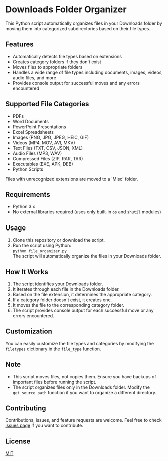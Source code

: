 # Downloads Folder Organizer

This Python script automatically organizes files in your Downloads folder by moving them into categorized subdirectories based on their file types.

## Features

- Automatically detects file types based on extensions
- Creates category folders if they don't exist
- Moves files to appropriate folders
- Handles a wide range of file types including documents, images, videos, audio files, and more
- Provides console output for successful moves and any errors encountered

## Supported File Categories

- PDFs
- Word Documents
- PowerPoint Presentations
- Excel Spreadsheets
- Images (PNG, JPG, JPEG, HEIC, GIF)
- Videos (MP4, MOV, AVI, MKV)
- Text Files (TXT, CSV, JSON, XML)
- Audio Files (MP3, WAV)
- Compressed Files (ZIP, RAR, TAR)
- Executables (EXE, APK, DEB)
- Python Scripts

Files with unrecognized extensions are moved to a 'Misc' folder.

## Requirements

- Python 3.x
- No external libraries required (uses only built-in `os` and `shutil` modules)

## Usage

1. Clone this repository or download the script.
2. Run the script using Python:\
   `python file_organizer.py`\
   The script will automatically organize the files in your Downloads folder.

## How It Works

1. The script identifies your Downloads folder.
2. It iterates through each file in the Downloads folder.
3. Based on the file extension, it determines the appropriate category.
4. If a category folder doesn't exist, it creates one.
5. It moves the file to the corresponding category folder.
6. The script provides console output for each successful move or any errors encountered.

## Customization

You can easily customize the file types and categories by modifying the `filetypes` dictionary in the `file_type` function.

## Note

- This script moves files, not copies them. Ensure you have backups of important files before running the script.
- The script organizes files only in the Downloads folder. Modify the `get_source_path` function if you want to organize a different directory.

## Contributing

Contributions, issues, and feature requests are welcome. Feel free to check [issues page](link-to-your-issues-page) if you want to contribute.

## License

[MIT](https://choosealicense.com/licenses/mit/)
